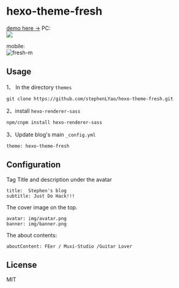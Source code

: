 
# hexo-theme-fresh
[demo here ->](https://stephenlyao.github.io)
PC:   
![](https://cloud.githubusercontent.com/assets/11830681/18042933/014b5214-6df7-11e6-8059-442692f51bdf.png)

mobile:    
![fresh-m](https://cloud.githubusercontent.com/assets/11830681/18043670/f943a6fc-6dfb-11e6-976f-5733ad01c500.png)

 

 
 
## Usage

1、 In the directory `themes`

	git clone https://github.com/stephenLYao/hexo-theme-fresh.git
	
2、install `hexo-renderer-sass`
	
	npm/cnpm install hexo-renderer-sass
	
3、Update blog's main `_config.yml`
	
	theme: hexo-theme-fresh
	

## Configuration

Tag Title and description under the avatar
```
title:  Stephen's blog
subtitle: Just Do Hack!!!
```

The cover image on the top.
```
avatar: img/avatar.png
banner: img/banner.png
```

The about contents:

```
aboutContent: FEer / Muxi-Studio /Guitar Lover
```
## License
MIT
